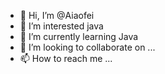- 👋 Hi, I’m @Aiaofei
- 👀 I’m interested java
- 🌱 I’m currently learning Java
- 💞️ I’m looking to collaborate on ...
- 📫 How to reach me ...

<!---
Aiaofei/Aiaofei is a ✨ special ✨ repository because its `README.md` (this file) appears on your GitHub profile.
You can click the Preview link to take a look at your changes.
--->
